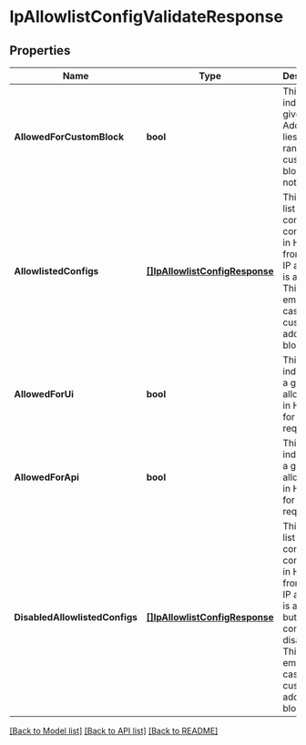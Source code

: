 # IpAllowlistConfigValidateResponse

## Properties
Name | Type | Description | Notes
------------ | ------------- | ------------- | -------------
**AllowedForCustomBlock** | **bool** | This indicates if given IP Address lies in range of custom IP block or not. | [optional] [default to null]
**AllowlistedConfigs** | [**[]IpAllowlistConfigResponse**](IPAllowlistConfigResponse.md) | This is the list of IP configs configured in Harness from which IP address is allowed. This is empty in case of custom IP address block.  | [optional] [default to null]
**AllowedForUi** | **bool** | This indicates if a given IP is allowlisted in Harness for UI requests | [optional] [default to null]
**AllowedForApi** | **bool** | This indicates if a given IP is allowlisted in Harness for API requests | [optional] [default to null]
**DisabledAllowlistedConfigs** | [**[]IpAllowlistConfigResponse**](IPAllowlistConfigResponse.md) | This is the list of IP configs configured in Harness from which IP address is allowed but the config is disabled. This is empty in case of custom IP address block.  | [optional] [default to null]

[[Back to Model list]](../README.md#documentation-for-models) [[Back to API list]](../README.md#documentation-for-api-endpoints) [[Back to README]](../README.md)

